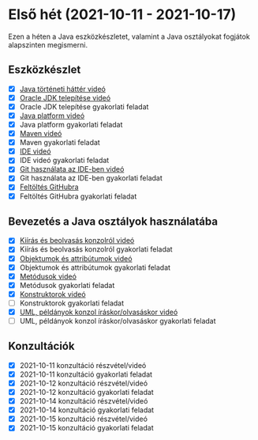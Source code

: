 # Első hét (2021-10-11 - 2021-10-17)

Ezen a héten a Java eszközkészletet, valamint 
a Java osztályokat fogjátok alapszinten megismerni.

## Eszközkészlet

* [x] [Java történeti háttér videó](https://e-learning.training360.com/courses/take/java-se-alapok-java-nyelvi-elemek/lessons/10709755-java-torteneti-hatter)
* [x] [Oracle JDK telepítése videó](https://e-learning.training360.com/courses/take/java-se-alapok-java-nyelvi-elemek/lessons/17495660-oracle-jdk-telepitese)
* [x] Oracle JDK telepítése gyakorlati feladat
* [x] [Java platform videó](https://e-learning.training360.com/courses/take/java-se-alapok-java-nyelvi-elemek/lessons/10709636-java-platform)
* [x] Java platform gyakorlati feladat
* [x] [Maven videó](https://e-learning.training360.com/courses/take/java-se-alapok-java-nyelvi-elemek/lessons/10709790-maven)
* [x] Maven gyakorlati feladat
* [x] [IDE videó](https://e-learning.training360.com/courses/take/java-se-alapok-java-nyelvi-elemek/lessons/10709791-ide)
* [x] IDE videó gyakorlati feladat
* [x] [Git használata az IDE-ben videó](https://e-learning.training360.com/courses/take/java-se-alapok-java-nyelvi-elemek/lessons/10709754-git-hasznalata-az-ide-ben)
* [x] Git használata az IDE-ben gyakorlati feladat
* [x] [Feltöltés GitHubra](https://e-learning.training360.com/courses/take/java-se-alapok-java-nyelvi-elemek/lessons/17606463-feltoltes-githubra)
* [x] Feltöltés GitHubra gyakorlati feladat

## Bevezetés a Java osztályok használatába

* [x] [Kiírás és beolvasás konzolról videó](https://e-learning.training360.com/courses/take/java-se-alapok-java-nyelvi-elemek/lessons/10709894-kiiras-es-beolvasas-konzolrol)
* [x] Kiírás és beolvasás konzolról gyakorlati feladat
* [x] [Objektumok és attribútumok videó](https://e-learning.training360.com/courses/take/java-se-alapok-java-nyelvi-elemek/lessons/10709892-objektumok-es-attributumok)
* [x] Objektumok és attribútumok gyakorlati feladat
* [x] [Metódusok videó](https://e-learning.training360.com/courses/take/java-se-alapok-java-nyelvi-elemek/lessons/10709890-metodusok)
* [x] Metódusok gyakorlati feladat
* [x] [Konstruktorok videó](https://e-learning.training360.com/courses/take/java-se-alapok-java-nyelvi-elemek/lessons/10709840-konstruktorok)
* [ ] Konstruktorok gyakorlati feladat
* [x] [UML, példányok konzol íráskor/olvasáskor videó](https://e-learning.training360.com/courses/take/java-se-alapok-java-nyelvi-elemek/lessons/10709862-uml-peldanyok-konzol-iraskor-olvasaskor)
* [ ] UML, példányok konzol íráskor/olvasáskor gyakorlati feladat

## Konzultációk

* [x] 2021-10-11 konzultáció részvétel/videó
* [x] 2021-10-11 konzultáció gyakorlati feladat
* [x] 2021-10-12 konzultáció részvétel/videó
* [x] 2021-10-12 konzultáció gyakorlati feladat
* [x] 2021-10-14 konzultáció részvétel/videó
* [x] 2021-10-14 konzultáció gyakorlati feladat
* [x] 2021-10-15 konzultáció részvétel/videó
* [x] 2021-10-15 konzultáció gyakorlati feladat
